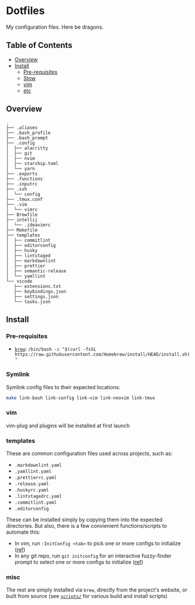 # Dotfiles

My configuration files. Here be dragons.

## Table of Contents

<!-- START doctoc generated TOC please keep comment here to allow auto update -->
<!-- DON'T EDIT THIS SECTION, INSTEAD RE-RUN doctoc TO UPDATE -->

- [Overview](#overview)
- [Install](#install)
  - [Pre-requisites](#pre-requisites)
  - [Stow](#stow)
  - [vim](#vim)
  - [etc](#etc)

<!-- END doctoc generated TOC please keep comment here to allow auto update -->

## Overview

```text
.
├── .aliases
├── .bash_profile
├── .bash_prompt
├── .config
│  ├── alacritty
│  ├── git
│  ├── nvim
│  ├── starship.toml
│  └── yarn
├── .exports
├── .functions
├── .inputrc
├── .ssh
│  └── config
├── .tmux.conf
├── .vim
│  └── vimrc
├── Brewfile
├── intellij
│  └── .ideavimrc
├── Makefile
├── templates
│  ├── commitlint
│  ├── editorconfig
│  ├── husky
│  ├── lintstaged
│  ├── markdownlint
│  ├── prettier
│  ├── semantic-release
│  └── yamllint
└── vscode
   ├── extensions.txt
   ├── keybindings.json
   ├── settings.json
   └── tasks.json
```

## Install

### Pre-requisites

- [`brew`](https://brew.sh): `/bin/bash -c "$(curl -fsSL https://raw.githubusercontent.com/Homebrew/install/HEAD/install.sh)"`

### Symlink

Symlink config files to their expected locations:

```sh
make link-bash link-config link-vim link-neovim link-tmux
```

### vim

vim-plug and plugins will be installed at first launch

### templates

These are common configuration files used across projects, such as:

- `.markdownlint.yaml`
- `.yamllint.yaml`
- `.prettierrc.yaml`
- `.release.yaml`
- `.huskyrc.yaml`
- `.lintstagedrc.yaml`
- `.commitlint.yaml`
- `.editorconfig`

These can be installed simply by copying them into the expected directories. But also, there is a few convienient functions/scripts to automate this:

- In vim, run `:InitConfig <tab>` to pick one or more configs to initialize ([ref](https://github.com/pbnj/dotfiles/blob/3a6975f62327cb80a3e36ae118216134ec1e1365/.config/nvim/init.vim#L224-L240))
- In any git repo, run `git initconfig` for an interactive fuzzy-finder prompt to select one or more configs to initialize ([ref](https://github.com/pbnj/dotfiles/blob/3a6975f62327cb80a3e36ae118216134ec1e1365/.config/git/config#L35))

### misc

The rest are simply installed via `brew`, directly from the project's website,
or built from source (see [`scripts/`](scripts) for various build and install
scripts)
